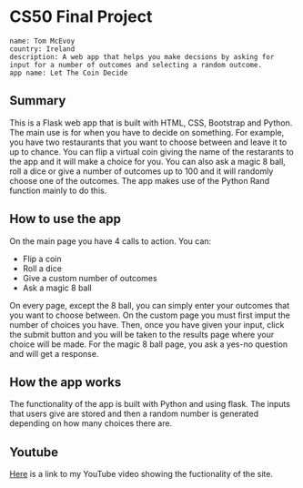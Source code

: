 
# CS50 Final Project

    name: Tom McEvoy
    country: Ireland
    description: A web app that helps you make decsions by asking for input for a number of outcomes and selecting a random outcome.
    app name: Let The Coin Decide

## Summary

This is a Flask web app that is built with HTML, CSS, Bootstrap and Python.
The main use is for when you have to decide on something.
For example, you have two restaurants that you want to choose between and leave it to up to chance.
You can flip a virtual coin giving
the name of the restarants to the app and it will make a choice for you.
You can also ask a magic 8 ball, roll a dice or give a number of outcomes up to 100 and it will randomly choose one of the outcomes.
The app makes use of the Python Rand function mainly to do this.

## How to use the app

On the main page you have 4 calls to action. You can:
* Flip a coin
* Roll a dice
* Give a custom number of outcomes
* Ask a magic 8 ball

On every page, except the 8 ball, you can simply enter your outcomes that you want to choose between.
On the custom page you must first imput the number of choices you have.
Then, once you have given your input, click the submit button and you will be taken to the results page where your choice will be made.
For the magic 8 ball page, you ask a yes-no question and will get a response.

## How the app works

The functionality of the app is built with Python and using flask.
The inputs that users give are stored and then a random number is generated depending on how many choices there are.

## Youtube

[Here](https://www.youtube.com/watch?v=PC84HCg_cYQ&feature=youtu.be&ab_channel=TomMcEvoy) is a link to my YouTube video showing the fuctionality of the site.


